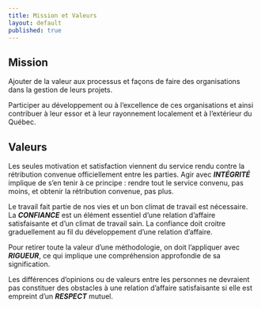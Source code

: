 ```yaml
---
title: Mission et Valeurs
layout: default
published: true
---
```


## Mission
Ajouter de la valeur aux processus et façons de faire des organisations dans la  gestion de leurs projets.

Participer au développement ou à l’excellence de ces organisations et ainsi contribuer à leur essor et à leur rayonnement localement et à l’extérieur du Québec.


## Valeurs
Les seules motivation et satisfaction viennent du service rendu contre la rétribution convenue officiellement entre les parties. Agir avec ***INTÉGRITÉ*** implique de s’en tenir à ce principe : rendre tout le service convenu, pas moins, et obtenir la rétribution convenue, pas plus. 

Le travail fait partie de nos vies et un bon climat de travail est nécessaire. La ***CONFIANCE*** est un élément essentiel d’une relation d’affaire satisfaisante et d’un climat de travail sain.  La confiance doit croitre graduellement au fil du développement d’une relation d’affaire.

Pour retirer toute la valeur d’une méthodologie, on doit l’appliquer avec ***RIGUEUR***, ce qui implique une compréhension approfondie de sa signification.

Les différences d’opinions ou de valeurs entre les personnes ne devraient pas constituer des obstacles à une relation d’affaire satisfaisante si elle est empreint d’un ***RESPECT*** mutuel.
